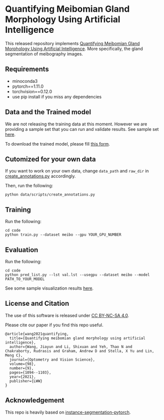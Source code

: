 # Quantifying Meibomian Gland Morphology Using Artificial Intelligence

This released repository implements [Quantifying Meibomian Gland Morphology Using Artificial Intelligence](https://journals.lww.com/optvissci/Abstract/2021/09000/Quantifying_Meibomian_Gland_Morphology_Using.15.aspx). More specifically, the gland segmentation of meibography images.

## Requirements
- minoconda3
- pytorch==1.11.0 
- torchvision==0.12.0
- use pip install if you miss any dependencies

## Data and the Trained model
We are not releasing the training data at this moment. However we are providing a sample set that you can run and validate results. See sample set [here](./sample_data).

To download the trained model, please fill [this form](https://forms.gle/JnzUgCWG34E71rK8A).

## Cutomized for your own data
If you want to work on your own data, change `data_path` and `raw_dir` in [create_annotations.py](./data/scripts/create_annotations.py) accordingly. 

Then, run the following:
```
python data/scripts/create_annotations.py
```

## Training
Run the following:
```
cd code
python train.py --dataset meibo --gpu YOUR_GPU_NUMBER
```

## Evaluation
Run the following:
```
cd code
python pred_list.py --lst val.lst --usegpu --dataset meibo --model PATH_TO_YOUR_MODEL
```
See some sample visualization results [here](./sample_results/).

## License and Citation
The use of this software is released under [CC BY-NC-SA 4.0](https://creativecommons.org/licenses/by-nc-sa/4.0/).

Please cite our paper if you find this repo useful.
```
@article{wang2021quantifying,
  title={Quantifying meibomian gland morphology using artificial intelligence},
  author={Wang, Jiayun and Li, Shixuan and Yeh, Thao N and Chakraborty, Rudrasis and Graham, Andrew D and Stella, X Yu and Lin, Meng C},
  journal={Optometry and Vision Science},
  volume={98},
  number={9},
  pages={1094--1103},
  year={2021},
  publisher={LWW}
}
```

## Acknowledgement

This repo is heavily based on [instance-segmentation-pytorch](https://github.com/Wizaron/instance-segmentation-pytorch).
